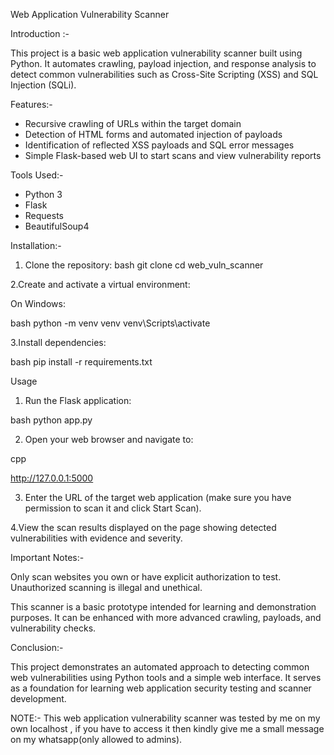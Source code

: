  Web Application Vulnerability Scanner

 Introduction :-

This project is a basic web application vulnerability scanner built using Python. It automates crawling, payload injection, and response analysis to detect common vulnerabilities such as Cross-Site Scripting (XSS) and SQL Injection (SQLi).

 Features:-

- Recursive crawling of URLs within the target domain  
- Detection of HTML forms and automated injection of payloads  
- Identification of reflected XSS payloads and SQL error messages  
- Simple Flask-based web UI to start scans and view vulnerability reports

 Tools Used:-
- Python 3  
- Flask  
- Requests  
- BeautifulSoup4

 Installation:-

1. Clone the repository:
   bash
   git clone <your-repo-url>
   cd web_vuln_scanner
 
2.Create and activate a virtual environment:

On Windows:

bash
python -m venv venv
venv\Scripts\activate

3.Install dependencies:

bash
pip install -r requirements.txt

Usage
1. Run the Flask application:

bash
python app.py

2. Open your web browser and navigate to:

cpp

http://127.0.0.1:5000

3. Enter the URL of the target web application (make sure you have permission to scan it and click Start Scan).

4.View the scan results displayed on the page showing detected vulnerabilities with evidence and severity.

 Important Notes:-

 Only scan websites you own or have explicit authorization to test. Unauthorized scanning is illegal and unethical.

This scanner is a basic prototype intended for learning and demonstration purposes. It can be enhanced with more advanced crawling, payloads, and vulnerability checks.

Conclusion:-

This project demonstrates an automated approach to detecting common web vulnerabilities using Python tools and a simple web interface. It serves as a foundation for learning web application security testing and scanner development.


NOTE:- This web application vulnerability scanner was tested by me on my own localhost , if you have to access it then kindly give me a small message on my whatsapp(only allowed to admins).
